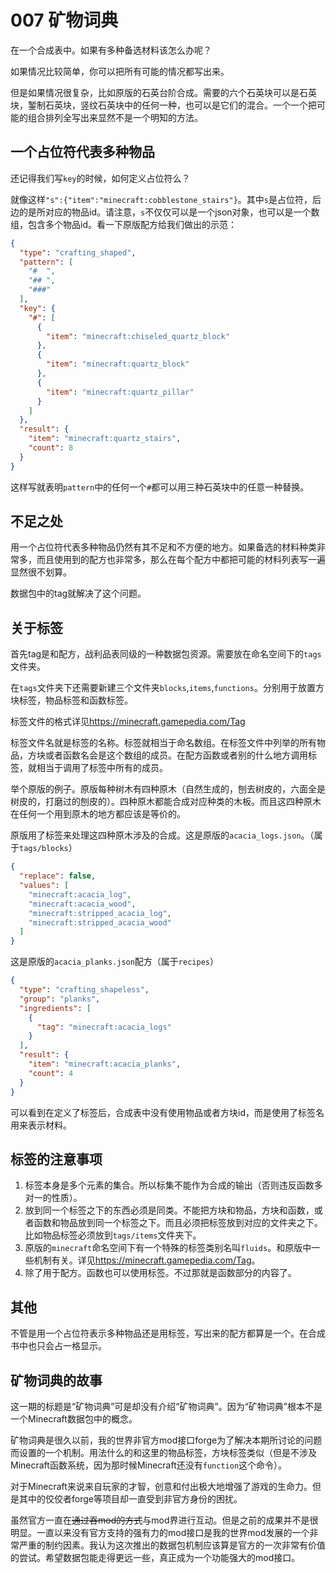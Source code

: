 # 007 矿物词典

在一个合成表中。如果有多种备选材料该怎么办呢？

如果情况比较简单，你可以把所有可能的情况都写出来。

但是如果情况很复杂，比如原版的石英台阶合成。需要的六个石英块可以是石英块，錾制石英块，竖纹石英块中的任何一种，也可以是它们的混合。一个一个把可能的组合排列全写出来显然不是一个明知的方法。

## 一个占位符代表多种物品

还记得我们写`key`的时候，如何定义占位符么？

就像这样`"s":{"item":"minecraft:cobblestone_stairs"}`。其中`s`是占位符，后边的是所对应的物品id。请注意，`s`不仅仅可以是一个json对象，也可以是一个数组，包含多个物品id。看一下原版配方给我们做出的示范：

```json
{
  "type": "crafting_shaped",
  "pattern": [
    "#  ",
    "## ",
    "###"
  ],
  "key": {
    "#": [
      {
        "item": "minecraft:chiseled_quartz_block"
      },
      {
        "item": "minecraft:quartz_block"
      },
      {
        "item": "minecraft:quartz_pillar"
      }
    ]
  },
  "result": {
    "item": "minecraft:quartz_stairs",
    "count": 8
  }
}
```

这样写就表明`pattern`中的任何一个`#`都可以用三种石英块中的任意一种替换。

## 不足之处

用一个占位符代表多种物品仍然有其不足和不方便的地方。如果备选的材料种类非常多，而且使用到的配方也非常多，那么在每个配方中都把可能的材料列表写一遍显然很不划算。

数据包中的tag就解决了这个问题。

## 关于标签

首先tag是和配方，战利品表同级的一种数据包资源。需要放在命名空间下的`tags`文件夹。

在`tags`文件夹下还需要新建三个文件夹`blocks`,`items`,`functions`。分别用于放置方块标签，物品标签和函数标签。

标签文件的格式详见<https://minecraft.gamepedia.com/Tag>

标签文件名就是标签的名称。标签就相当于命名数组。在标签文件中列举的所有物品，方块或者函数名会是这个数组的成员。在配方函数或者别的什么地方调用标签，就相当于调用了标签中所有的成员。

举个原版的例子。原版每种树木有四种原木（自然生成的，刨去树皮的，六面全是树皮的，打磨过的刨皮的）。四种原木都能合成对应种类的木板。而且这四种原木在任何一个用到原木的地方都应该是等价的。

原版用了标签来处理这四种原木涉及的合成。这是原版的`acacia_logs.json`。（属于`tags/blocks`）

```json
{
  "replace": false,
  "values": [
    "minecraft:acacia_log",
    "minecraft:acacia_wood",
    "minecraft:stripped_acacia_log",
    "minecraft:stripped_acacia_wood"
  ]
}
```

这是原版的`acacia_planks.json`配方（属于`recipes`）

```json
{
  "type": "crafting_shapeless",
  "group": "planks",
  "ingredients": [
    {
      "tag": "minecraft:acacia_logs"
    }
  ],
  "result": {
    "item": "minecraft:acacia_planks",
    "count": 4
  }
}
```

可以看到在定义了标签后，合成表中没有使用物品或者方块id，而是使用了标签名用来表示材料。

## 标签的注意事项

1. 标签本身是多个元素的集合。所以标集不能作为合成的输出（否则违反函数多对一的性质）。
1. 放到同一个标签之下的东西必须是同类。不能把方块和物品，方块和函数，或者函数和物品放到同一个标签之下。而且必须把标签放到对应的文件夹之下。比如物品标签必须放到`tags/items`文件夹下。
1. 原版的`minecraft`命名空间下有一个特殊的标签类别名叫`fluids`。和原版中一些机制有关。详见<https://minecraft.gamepedia.com/Tag>。
1. 除了用于配方。函数也可以使用标签。不过那就是函数部分的内容了。

## 其他

不管是用一个占位符表示多种物品还是用标签，写出来的配方都算是一个。在合成书中也只会占一格显示。

## 矿物词典的故事

这一期的标题是“矿物词典”可是却没有介绍“矿物词典”。因为“矿物词典”根本不是一个Minecraft数据包中的概念。

矿物词典是很久以前，我的世界非官方mod接口forge为了解决本期所讨论的问题而设置的一个机制。用法什么的和这里的物品标签，方块标签类似（但是不涉及Minecraft函数系统，因为那时候Minecraft还没有`function`这个命令）。

对于Minecraft来说来自玩家的才智，创意和付出极大地增强了游戏的生命力。但是其中的佼佼者forge等项目却一直受到非官方身份的困扰。

虽然官方一直在~~通过吞mod的方式~~与mod界进行互动。但是之前的成果并不是很明显。一直以来没有官方支持的强有力的mod接口是我的世界mod发展的一个非常严重的制约因素。我认为这次推出的数据包机制应该算是官方的一次非常有价值的尝试。希望数据包能走得更远一些，真正成为一个功能强大的mod接口。
